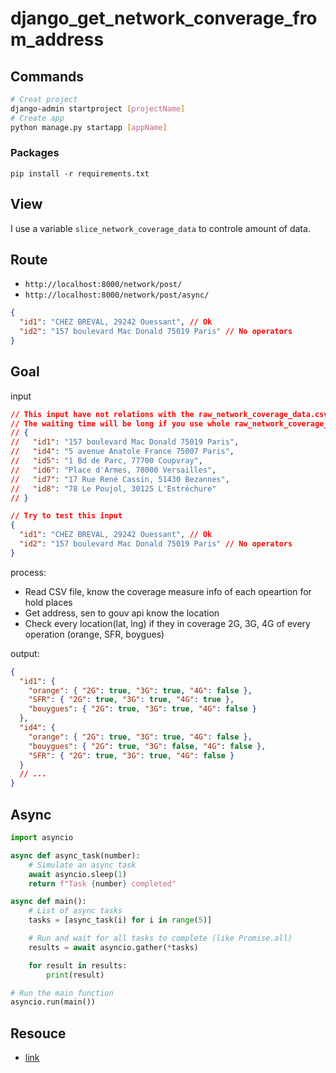 # django_get_network_converage_from_address

## Commands

```bash
# Creat project
django-admin startproject [projectName]
# Create app
python manage.py startapp [appName]
```

### Packages

```
pip install -r requirements.txt
```

## View

I use a variable `slice_network_coverage_data` to controle amount of data.

## Route

- `http://localhost:8000/network/post/`
- `http://localhost:8000/network/post/async/`

```json
{
  "id1": "CHEZ BREVAL, 29242 Ouessant", // Ok
  "id2": "157 boulevard Mac Donald 75019 Paris" // No operators
}
```

## Goal

input

```json
// This input have not relations with the raw_network_coverage_data.csv
// The waiting time will be long if you use whole raw_network_coverage_data.csv data
// {
//   "id1": "157 boulevard Mac Donald 75019 Paris",
//   "id4": "5 avenue Anatole France 75007 Paris",
//   "id5": "1 Bd de Parc, 77700 Coupvray",
//   "id6": "Place d'Armes, 78000 Versailles",
//   "id7": "17 Rue René Cassin, 51430 Bezannes",
//   "id8": "78 Le Poujol, 30125 L'Estréchure"
// }

// Try to test this input
{
  "id1": "CHEZ BREVAL, 29242 Ouessant", // Ok
  "id2": "157 boulevard Mac Donald 75019 Paris" // No operators
}
```

process:

- Read CSV file, know the coverage measure info of each opeartion for hold places
- Get address, sen to gouv api know the location
- Check every location(lat, lng) if they in coverage 2G, 3G, 4G of every operation (orange, SFR, boygues)

output:

```json
{
  "id1": {
    "orange": { "2G": true, "3G": true, "4G": false },
    "SFR": { "2G": true, "3G": true, "4G": true },
    "bouygues": { "2G": true, "3G": true, "4G": false }
  },
  "id4": {
    "orange": { "2G": true, "3G": true, "4G": false },
    "bouygues": { "2G": true, "3G": false, "4G": false },
    "SFR": { "2G": true, "3G": true, "4G": false }
  }
  // ...
}
```

## Async

```python
import asyncio

async def async_task(number):
    # Simulate an async task
    await asyncio.sleep(1)
    return f"Task {number} completed"

async def main():
    # List of async tasks
    tasks = [async_task(i) for i in range(5)]

    # Run and wait for all tasks to complete (like Promise.all)
    results = await asyncio.gather(*tasks)

    for result in results:
        print(result)

# Run the main function
asyncio.run(main())

```

## Resouce

- [link](https://papernest.notion.site/Backend-developer-technical-test-a6175cee063e438ca0ed229645957e29)
